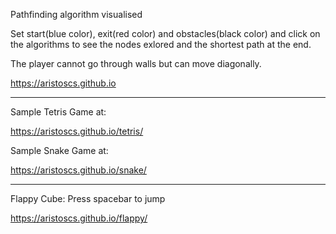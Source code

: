 Pathfinding algorithm visualised

Set start(blue color), exit(red color) and obstacles(black color) and click on the algorithms to see the nodes exlored and the shortest path at the end.

The player cannot go through walls but can move diagonally.

https://aristoscs.github.io

---------------------------------------------------------------
Sample Tetris Game at: 

https://aristoscs.github.io/tetris/


Sample Snake Game at:

https://aristoscs.github.io/snake/

---------------------------------------------------------------

Flappy Cube: Press spacebar to jump

https://aristoscs.github.io/flappy/
